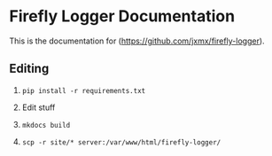 # Firefly Logger Documentation

This is the documentation for (https://github.com/jxmx/firefly-logger).


## Editing
1. `pip install -r requirements.txt`

2. Edit stuff

3. `mkdocs build`

4. `scp -r site/* server:/var/www/html/firefly-logger/`